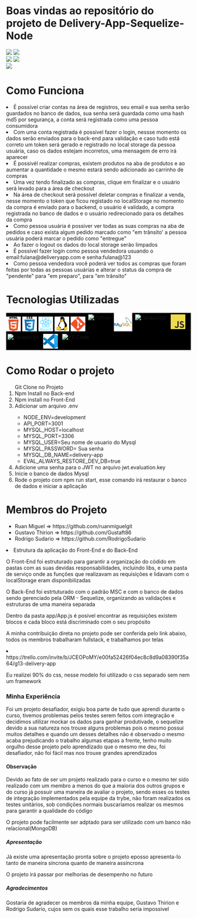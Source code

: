 

# Boas vindas ao repositório do projeto de Delivery-App-Sequelize-Node
<img src="https://media.giphy.com/media/wDM23A6GNz6Z43SxFq/giphy.gif" />  <img src="https://media.giphy.com/media/4TtRQ01E5xBagzG40N/giphy.gif" />  
<img src="https://media.giphy.com/media/WPyraJAVgHTemiHiTQ/giphy.gif" />  <img src="https://media.giphy.com/media/MOUnfUe2bojEmQqTZ0/giphy.gif" />  
<img src="https://media.giphy.com/media/58BzyurkLc1TuvOPLi/giphy.gif" />  


 

# Como Funciona
<li> É possível criar contas na área de registros, seu email e sua senha serão guardados no banco de dados, sua senha será guardada como uma hash md5 por segurança, a conta será registrada como uma pessoa consumidora</li>
<li> Com uma conta registrada é possível fazer o login, nessse momento os dados serão enviados para o back-end para validação e caso tudo está correto um token será gerado e registrado no local storage da pessoa usuária, caso os dados estejam incorretos, uma mensagem de erro irá aparecer </li> 
<li> É possivél realizar compras, existem produtos na aba de produtos e ao aumentar a quantidade o mesmo estará sendo adicionado ao carrinho de compras</li>
<li> Uma vez tendo finalizado as compras, clique em finalizar e o usuário será levado para a área de checkout</li>
<li> Na área de checkout será possível deletar compras e finalizar a venda, nesse momento o token que ficou registado no localStorage no momento da compra é enviado para o backend, o usuário é validado, a compra registrada no banco de dados e o usuário redirecionado para os detalhes da compra</li>
<li> Como pessoa usuária é possiver ver todas as suas compras na aba de pedidos e caso exista algum pedido marcado como "em trânsito' a pessoa usuária poderá marcar o pedido como "entregue"</li>
<li> Ao fazer o logout os dados do local storage serão limpados</li>
<li> É possível fazer login como pessoa vendedora usuando o email:fulana@deliveryapp.com e senha:fulana@123</li>
<li> Como pessoa vendedora você poderá ver todos as compras que foram feitas por todas as pessoas usuárias e alterar o status da compra de "pendente" para "em preparo", para "em trânsito" </li>  
  


# Tecnologias Utilizadas
<p align="center">
 <div style="background-color:black">
<img src="https://raw.githubusercontent.com/devicons/devicon/master/icons/html5/html5-original-wordmark.svg" alt="html5" style="max-width:100%;" width="40" height="40">
<img src="https://raw.githubusercontent.com/devicons/devicon/master/icons/css3/css3-original-wordmark.svg" alt="css3" style="max-width:100%;" width="40" height="40">
<img src="https://raw.githubusercontent.com/devicons/devicon/master/icons/react/react-original-wordmark.svg" alt="react" style="max-width:100%;" width="40" height="40">
<img src="https://raw.githubusercontent.com/devicons/devicon/master/icons/linux/linux-original.svg" alt="linux" style="max-width:100%;" width="40" height="40">
<img src="https://raw.githubusercontent.com/devicons/devicon/master/icons/git/git-original.svg" alt="git" style="max-width:100%;" width="40" height="40">
<img src="https://www.seekpng.com/png/detail/80-803529_vector-javascript-node-js-jpg-black-and-white.png" alt="Python" height="40" style="vertical-align:top; margin:4px">
<a href="https://www.mysql.com/" target="_blank"> <img src="https://raw.githubusercontent.com/devicons/devicon/master/icons/mysql/mysql-original-wordmark.svg" alt="mysql" width="50" height="50"/> </a>
<img src="https://google.github.io/sqlcommenter/images/sequelize-logo.png" alt="Javascript" height="50" width="50" style="vertical-align:top; margin:4px">
<img src="https://raw.githubusercontent.com/github/explore/80688e429a7d4ef2fca1e82350fe8e3517d3494d/topics/javascript/javascript.png" alt="Javascript" height="40" style="vertical-align:top; margin:4px">
<img src="https://i.ytimg.com/vi/wVo-UMit5Ig/maxresdefault.jpg" alt="Javascript" height="40" style="vertical-align:top; margin:4px">
<img src="https://raw.githubusercontent.com/github/explore/80688e429a7d4ef2fca1e82350fe8e3517d3494d/topics/visual-studio-code/visual-studio-code.png" alt="VS Code" height="40" style="vertical-align:top; margin:4px">
<img src="https://miro.medium.com/max/812/1*J6XjrA6Zb6TwzQ-imPVc_A.png" alt="VS Code" height="40" style="vertical-align:top; margin:4px">
</p>
</div>

# Como Rodar o projeto
<ol>
  <ll> Git Clone no Projeto</li>
  <li> Npm Install no Back-end</li>
  <li> Npm install no Front-End</li>
  <li> Adicionar um arquivo .env</li>
    <ul> 
      <li>NODE_ENV=development</li>
      <li>API_PORT=3001</li>
      <li>MYSQL_HOST=localhost</li>
      <li>MYSQL_PORT=3306</li>
      <li>MYSQL_USER=Seu nome de usuario do Mysql</li>
      <li>MYSQL_PASSWORD= Sua senha</li>
      <li>MYSQL_DB_NAME=delivery-app</li>
      <li>EVAL_ALWAYS_RESTORE_DEV_DB=true</li>
  </ul>
  <li> Adicione uma senha para o JWT no arquivo jwt.evaluation.key </li>
  <li> Inicie o banco de dados Mysql </li>
  <li> Rode o projeto com npm run start, esse comando irá restaurar o banco de dados e iniciar a aplicação</li>
 </ol>

# Membros do Projeto
<ul>
  <li>Ruan Miguel => https://github.com/ruanmiguelgit</li>
  <li> Gustavo Thirion => https://github.com/Gustaft86</li>
  <li> Rodrigo Sudario => https://github.com/RodrigoSudario</li>
</ul>


  <li> Estrutura da aplicação do Front-End e do Back-End</li>
    <p> O Front-End foi estruturado para garantir a organização do códido em pastas com as suas devidas responsabilidades, incluindo libs, e uma pasta de serviço onde as funções que realizavam as requisições e  lidavam com o localStorage eram disponibilizadas</p>
    <p> O Back-End foi estrtuturado com o padrão MSC e com o banco de dados sendo gerenciado pela ORM - Sequelize, organizando as validações e estruturas de uma maneira separada</p>
    </p> Dentro da pasta app/App.js  é posivel encontrar as requisições existem blocos e cada bloco está discriminado com o seu propósito</p>
    <p> A minha contribuição direta no projeto pode ser conferida pelo link abaixo, todos os membros trabalharam fullstack, e trabalhamos por telas</p>
  <li> https://trello.com/invite/b/JCEOPoMY/e00fa52426f04ec8c8d9a08390f35a64/g13-delivery-app</li>
  <p> Eu realizei 90% do css, nesse modelo foi utilizado o css separado sem nem um framework </p>
  
 <h3> Minha Experiência</h3>
  <p> Foi um projeto desafiador, exigiu boa parte de tudo que aprendi durante o curso, tivemos problemas pelos testes serem feitos com integração e decidimos utilizar mockar os dados para ganhar produtivade, o sequelize devido a sua natureza nos trouxe alguns problemas pois o mesmo possui muitos detalhes e quando um desses detalhes não é observado o mesmo acaba prejudicando o trabalho algumas etapas a frente, tenho muito orgulho desse projeto pelo aprendizado que o mesmo me deu, foi desafiador, não foi fácil mas nos trouxe grandes aprendizados</p>

<h4> Observação </h4> 
<p> Devido ao fato de ser um projeto realizado para o curso e o mesmo ter sido realizado com um membro a menos do que a maioria dos outros grupos e do curso  já possuir uma maneira de avaliar o projeto, sendo esses os testes de integração implementados pela equipe da trybe, não foram realizados os testes unitários, sob condições normais buscariamos realizar os mesmos para garantir a qualidade do código </p>
<p> O projeto pode facilmente ser adptado para ser utilizado com um banco não relacional(MongoDB)</p>



<h5> Apresentação </h5>
<p> Já existe uma apresentação pronta sobre o projeto eposso apresenta-lo tanto de maneira síncrona quanto de maneira assíncrona </p>
<p> O projeto irá passar por melhorias de desempenho no futuro</p>

<h5> Agradecimentos </h5>
<p> Gostaria de agradecer os membros da minha equipe, Gustavo Thirion e Rodrigo Sudario,  cujos sem os quais esse trabalho seria impossivel  </p>
  
